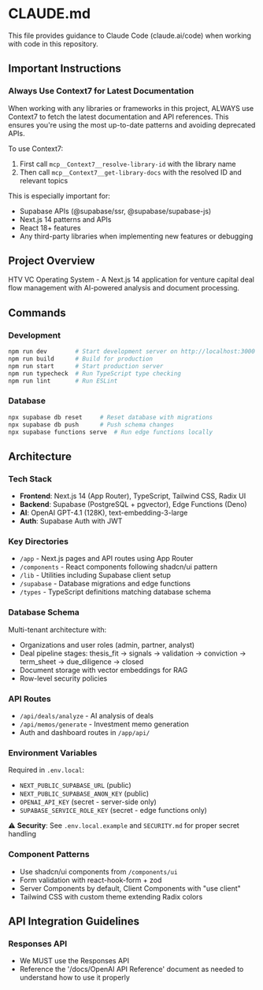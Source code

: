 # CLAUDE.md

This file provides guidance to Claude Code (claude.ai/code) when working with code in this repository.

## Important Instructions

### Always Use Context7 for Latest Documentation
When working with any libraries or frameworks in this project, ALWAYS use Context7 to fetch the latest documentation and API references. This ensures you're using the most up-to-date patterns and avoiding deprecated APIs.

To use Context7:
1. First call `mcp__Context7__resolve-library-id` with the library name
2. Then call `mcp__Context7__get-library-docs` with the resolved ID and relevant topics

This is especially important for:
- Supabase APIs (@supabase/ssr, @supabase/supabase-js)
- Next.js 14 patterns and APIs
- React 18+ features
- Any third-party libraries when implementing new features or debugging

## Project Overview

HTV VC Operating System - A Next.js 14 application for venture capital deal flow management with AI-powered analysis and document processing.

## Commands

### Development
```bash
npm run dev        # Start development server on http://localhost:3000
npm run build      # Build for production
npm run start      # Start production server
npm run typecheck  # Run TypeScript type checking
npm run lint       # Run ESLint
```

### Database
```bash
npx supabase db reset     # Reset database with migrations
npx supabase db push      # Push schema changes
npx supabase functions serve  # Run edge functions locally
```

## Architecture

### Tech Stack
- **Frontend**: Next.js 14 (App Router), TypeScript, Tailwind CSS, Radix UI
- **Backend**: Supabase (PostgreSQL + pgvector), Edge Functions (Deno)
- **AI**: OpenAI GPT-4.1 (128K), text-embedding-3-large
- **Auth**: Supabase Auth with JWT

### Key Directories
- `/app` - Next.js pages and API routes using App Router
- `/components` - React components following shadcn/ui pattern
- `/lib` - Utilities including Supabase client setup
- `/supabase` - Database migrations and edge functions
- `/types` - TypeScript definitions matching database schema

### Database Schema
Multi-tenant architecture with:
- Organizations and user roles (admin, partner, analyst)
- Deal pipeline stages: thesis_fit → signals → validation → conviction → term_sheet → due_diligence → closed
- Document storage with vector embeddings for RAG
- Row-level security policies

### API Routes
- `/api/deals/analyze` - AI analysis of deals
- `/api/memos/generate` - Investment memo generation
- Auth and dashboard routes in `/app/api/`

### Environment Variables
Required in `.env.local`:
- `NEXT_PUBLIC_SUPABASE_URL` (public)
- `NEXT_PUBLIC_SUPABASE_ANON_KEY` (public)
- `OPENAI_API_KEY` (secret - server-side only)
- `SUPABASE_SERVICE_ROLE_KEY` (secret - edge functions only)

⚠️ **Security**: See `.env.local.example` and `SECURITY.md` for proper secret handling

### Component Patterns
- Use shadcn/ui components from `/components/ui`
- Form validation with react-hook-form + zod
- Server Components by default, Client Components with "use client"
- Tailwind CSS with custom theme extending Radix colors

## API Integration Guidelines

### Responses API
- We MUST use the Responses API
- Reference the '/docs/OpenAI API Reference' document as needed to understand how to use it properly